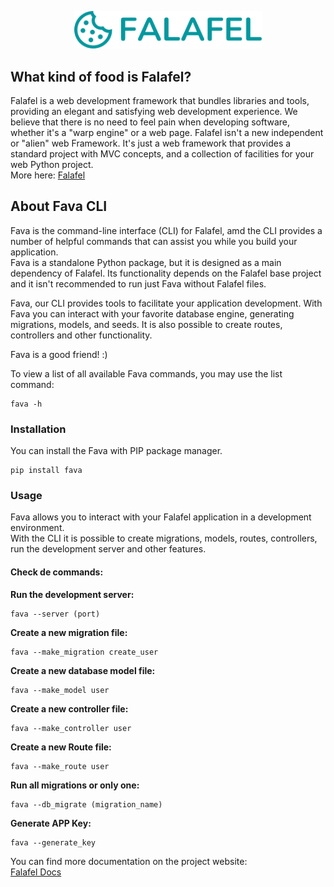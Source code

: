 <p align="center">
  <a href="https://getfalafel.github.io/docs/" target="_blank">
    <img src="https://raw.githubusercontent.com/getfalafel/art/main/logo/png/large-329%E2%80%8A%C3%97%E2%80%8A66.png" width="300">
  </a>
</p>

## What kind of food is Falafel?
Falafel is a web development framework that bundles libraries and tools, providing an elegant and satisfying web development experience. We believe that there is no need to feel pain when developing software, whether it's a "warp engine" or a web page.
Falafel isn't a new independent or "alien" web Framework. It's just a web framework that provides a standard project with MVC concepts, and a collection of facilities for your web Python project.    
More here: [Falafel](https://getfalafel.github.io/docs/en/welcome-to-falafel/about-the-falafel/)

## About Fava CLI

Fava is the command-line interface (CLI) for Falafel, amd the CLI provides a number of helpful commands that can assist you while you build your application.  
Fava is a standalone Python package, but it is designed as a main dependency of Falafel. 
Its functionality depends on the Falafel base project and it isn't recommended to run just Fava without Falafel files.  

Fava, our CLI provides tools to facilitate your application development. With Fava you can interact with your favorite database engine, generating migrations, models, and seeds. It is also possible to create routes, controllers and other functionality.    

Fava is a good friend! :)     

To view a list of all available Fava commands, you may use the list command:

```
fava -h
```

### Installation
You can install the Fava with PIP package manager.  
```
pip install fava
```

### Usage
Fava allows you to interact with your Falafel application in a development environment.   
With the CLI it is possible to create migrations, models, routes, controllers, run the development server and other features.

#### Check de commands: 
**Run the development server:**   
```
fava --server (port)
```

**Create a new migration file:**   
```
fava --make_migration create_user
```

**Create a new database model file:**
```
fava --make_model user
```

**Create a new controller file:**   
```
fava --make_controller user
```

**Create a new Route file:**
```
fava --make_route user
```

**Run all migrations or only one:**
```
fava --db_migrate (migration_name)
```

**Generate APP Key:**
```
fava --generate_key
```

You can find more documentation on the project website:   
[Falafel Docs](https://getfalafel.github.io/docs/en/)